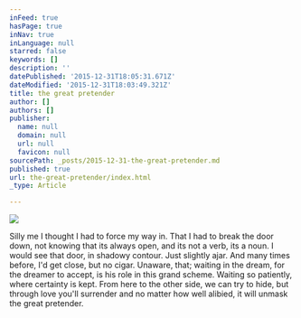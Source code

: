 ```yaml
---
inFeed: true
hasPage: true
inNav: true
inLanguage: null
starred: false
keywords: []
description: ''
datePublished: '2015-12-31T18:05:31.671Z'
dateModified: '2015-12-31T18:03:49.321Z'
title: the great pretender
author: []
authors: []
publisher:
  name: null
  domain: null
  url: null
  favicon: null
sourcePath: _posts/2015-12-31-the-great-pretender.md
published: true
url: the-great-pretender/index.html
_type: Article

---
```

![](https://the-grid-user-content.s3-us-west-2.amazonaws.com/4eb913d3-3f85-46dd-839a-5ab4ca45bea5.jpg)

Silly me
I thought I had to 
force my way in.
That I had to 
break the door down,
not knowing 
that its always open,
and its not a verb, 
its a noun.
I would see that door,
in shadowy contour.
Just slightly ajar.
And many times before,
I'd get close, but no cigar.
Unaware, that;
waiting in the dream, 
for the dreamer to accept,
is his role 
in this grand scheme.
Waiting so patiently, 
where certainty is kept. 
From here to the other side, 
we can try to hide,
but through love you'll surrender
and no matter how well alibied, 
it will unmask the great pretender.